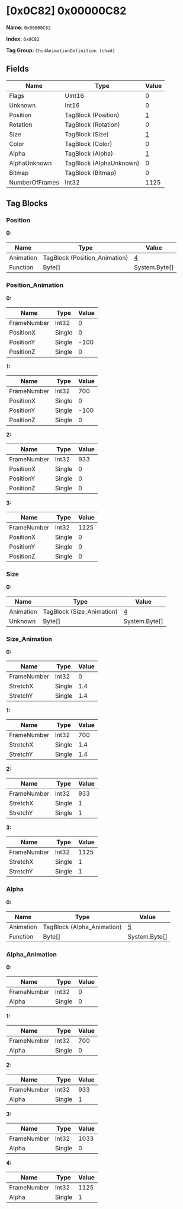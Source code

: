 # [0x0C82] 0x00000C82

**Name:** ```0x00000C82```

**Index:** ```0x0C82```

**Tag Group:** ```ChudAnimationDefinition (chad)```

## Fields

Name	| Type	| Value
---	|---	|---	|
Flags	|UInt16	|0
Unknown	|Int16	|0
Position	|TagBlock (Position)	|[1](#position)
Rotation	|TagBlock (Rotation)	|0
Size	|TagBlock (Size)	|[1](#size)
Color	|TagBlock (Color)	|0
Alpha	|TagBlock (Alpha)	|[1](#alpha)
AlphaUnknown	|TagBlock (AlphaUnknown)	|0
Bitmap	|TagBlock (Bitmap)	|0
NumberOfFrames	|Int32	|1125


## Tag Blocks

### Position

**0:**

Name	| Type	| Value
---	|---	|---	|
Animation	|TagBlock (Position_Animation)	|[4](#position_animation)
Function	|Byte[]	|System.Byte[]


### Position_Animation

**0:**

Name	| Type	| Value
---	|---	|---	|
FrameNumber	|Int32	|0
PositionX	|Single	|0
PositionY	|Single	|-100
PositionZ	|Single	|0


**1:**

Name	| Type	| Value
---	|---	|---	|
FrameNumber	|Int32	|700
PositionX	|Single	|0
PositionY	|Single	|-100
PositionZ	|Single	|0


**2:**

Name	| Type	| Value
---	|---	|---	|
FrameNumber	|Int32	|933
PositionX	|Single	|0
PositionY	|Single	|0
PositionZ	|Single	|0


**3:**

Name	| Type	| Value
---	|---	|---	|
FrameNumber	|Int32	|1125
PositionX	|Single	|0
PositionY	|Single	|0
PositionZ	|Single	|0


### Size

**0:**

Name	| Type	| Value
---	|---	|---	|
Animation	|TagBlock (Size_Animation)	|[4](#size_animation)
Unknown	|Byte[]	|System.Byte[]


### Size_Animation

**0:**

Name	| Type	| Value
---	|---	|---	|
FrameNumber	|Int32	|0
StretchX	|Single	|1.4
StretchY	|Single	|1.4


**1:**

Name	| Type	| Value
---	|---	|---	|
FrameNumber	|Int32	|700
StretchX	|Single	|1.4
StretchY	|Single	|1.4


**2:**

Name	| Type	| Value
---	|---	|---	|
FrameNumber	|Int32	|933
StretchX	|Single	|1
StretchY	|Single	|1


**3:**

Name	| Type	| Value
---	|---	|---	|
FrameNumber	|Int32	|1125
StretchX	|Single	|1
StretchY	|Single	|1


### Alpha

**0:**

Name	| Type	| Value
---	|---	|---	|
Animation	|TagBlock (Alpha_Animation)	|[5](#alpha_animation)
Function	|Byte[]	|System.Byte[]


### Alpha_Animation

**0:**

Name	| Type	| Value
---	|---	|---	|
FrameNumber	|Int32	|0
Alpha	|Single	|0


**1:**

Name	| Type	| Value
---	|---	|---	|
FrameNumber	|Int32	|700
Alpha	|Single	|0


**2:**

Name	| Type	| Value
---	|---	|---	|
FrameNumber	|Int32	|933
Alpha	|Single	|1


**3:**

Name	| Type	| Value
---	|---	|---	|
FrameNumber	|Int32	|1033
Alpha	|Single	|0


**4:**

Name	| Type	| Value
---	|---	|---	|
FrameNumber	|Int32	|1125
Alpha	|Single	|1


